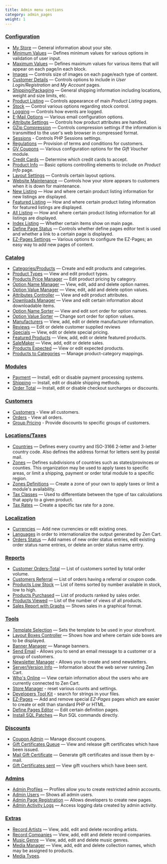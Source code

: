 ```yaml
---
title: Admin menu sections
category: admin_pages
weight: 1
---
```


### [Configuration](/user/admin_pages/configuration)

*   [My Store](/user/admin_pages/configuration/configuration_mystore) — General information about your site.
*   [Minimum Values](/user/admin_pages/configuration/configuration_minimumvalues) — Defines minimum values for various options in validation of user input.
*   [Maximum Values](/user/admin_pages/configuration/configuration_maximumvalues/) — Defines maximum values for various items that will appear on each page/in each block.
*   [Images](/user/admin_pages/configuration/configuration_images/) — Controls size of images on each page/each type of content.
*   [Customer Details](/user/admin_pages/configuration/configuration_customerdetails/) — Controls options to include in _User Login/Registration_ and _My Account_ pages.
*   [Shipping/Packaging](/user/admin_pages/configuration/configuration_shippingpackaging/) — General shipping information including locations, weight and size limits, etc.
*   [Product Listing](/user/admin_pages/configuration/configuration_productlisting/) — Controls appearance of main _Product Listing_ pages.
*   [Stock](/user/admin_pages/configuration/configuration_stock/) — Control various options regarding stock control.
*   [Logging](/user/admin_pages/configuration/configuration_logging/) — Controls how events are logged.
*   [E-Mail Options](/user/admin_pages/configuration/configuration_emailoptions/) — Various email configuration options.
*   [Attribute Settings](/user/admin_pages/configuration/configuration_attributesettings/) — Controls how product attributes are handled.
*   [GZip Compression](/user/admin_pages/configuration/configuration_gzipcompression/) — Controls compression settings if the information is transmitted to the user's web browser in compressed format.
*   [Sessions](/user/admin_pages/configuration/configuration_sessions/) - Controls PHP Sessions settings.
*   [Regulations](/user/admin_pages/configuration/configuration_regulations/) — Provision of terms and conditions for customers.
*   [GV Coupons](/user/admin_pages/configuration/configuration_gvcoupons/) — Various configuration options for the _Gift Voucher_ module.
*   [Credit Cards](/user/admin_pages/configuration/configuration_creditcards/) — Determine which credit cards to accept.
*   [Product Info](/user/admin_pages/configuration/configuration_productinfo/) — Basic options controlling elements to include on _Product Info_ page.
*   [Layout Settings](/user/admin_pages/configuration/configuration_layoutsettings/) — Controls certain layout options.
*   [Website Maintenance](/user/admin_pages/configuration/configuration_websitemaintenance/) — Controls how your store appears to customers when it is down for maintenance.
*   [New Listing](/user/admin_pages/configuration/configuration_newlisting/) — How and where certain product listing information for new listings are displayed.
*   [Featured Listing](/user/admin_pages/configuration/configuration_featuredlisting/) — How and where certain product listing information for featured listings are displayed.
*   [All Listing](/user/admin_pages/configuration/configuration_alllisting/) — How and where certain product listing information for all listings are displayed.
*   [Index Listing](/user/admin_pages/configuration/configuration_indexlisting/) — Whether certain items show on main page.
*   [Define Page Status](/user/admin_pages/configuration/configuration_definepagestatus/) — Controls whether define pages editor text is used and whether a link to a certain page is displayed.
*   [EZ-Pages Settings](/user/admin_pages/configuration/configuration_ezpagessettings/) — Various options to configure the EZ-Pages; an easy way to add new pages of content.

### [Catalog](/user/admin_pages/catalog/) 

*   [Categories/Products](/user/admin_pages/catalog/categories/) — Create and edit products and categories.
*   [Product Types](/user/admin_pages/catalog/product_types/) — View and edit product types.
*   [Products Price Manager](/user/admin_pages/catalog/products_price_manager/) — Edit product pricing by category.
*   [Option Name Manager](/user/admin_pages/catalog/option_name_manager/) — View, edit, add and delete option names.
*   [Option Value Manager](/user/admin_pages/catalog//option_value_manager) — View, edit, add and delete option values.
*   [Attributes Controller](/user/admin_pages/catalog/attributes_controller/) — View and edit product attributes.
*   [Downloads Manager](/user/admin_pages/catalog/downloads_manager/) — View and edit certain information about downloadable items.
*   [Option Name Sorter](/user/admin_pages/catalog/option_name_sorter/) — View and edit sort order for option names.
*   [Option Value Sorter](/user/admin_pages/catalog/option_value_sorter/) — Change sort order for option values.
*   [Manufacturers](/user/admin_pages/catalog/manufacturers/) — View, add, edit or delete manufacturer information.
*   [Reviews](/user/admin_pages/catalog/reviews/) — Edit or delete customer supplied reviews
*   [Specials](/user/admin_pages/catalog/specials/) — View, edit or delete special pricing.
*   [Featured Products](/user/admin_pages/catalog/featured/) — View, add, edit or delete featured products.
*   [SaleMaker](/user/admin_pages/catalog/salemaker/) — View, add, edit or delete sales.
*   [Products Expected](/user/admin_pages/catalog/products_expected/) — View or edit expected products.
*   [Products to Categories](/user/admin_pages/catalog/products_to_categories/) — Manage product-category mappings.

### [Modules](/user/admin_pages/modules)

*   [Payment](/user/admin_pages/modules/payment/) — Install, edit or disable payment processing systems.
*   [Shipping](/user/admin_pages/modules/shipping/) — Install, edit or disable shipping methods.
*   [Order Total](/user/admin_pages/modules/order_total/) — Install, edit or disable checkout surcharges or discounts.

### [Customers](/user/admin_pages/customers)

*   [Customers](/user/admin_pages/customers/customers/) - View all customers.
*   [Orders](/user/admin_pages/customers/orders/) - View all orders.
*   [Group Pricing](/user/admin_pages/customers/group_pricing/) - Provide discounts to specific groups of customers.

### [Locations/Taxes](/user/admin_pages/locations)

*   [Countries](/user/admin_pages/locations/countries/) — Defines every country and ISO-3166 2-letter and 3-letter country code. Also defines the address format for letters sent by postal mail.
*   [Zones](/user/admin_pages/locations/zones/) — Defines subdivisions of countries such as states/provinces or counties.  This organization may be used to apply taxes to specific areas, or limit a shipping, payment or order total module to a specific region. 
*   [Zones Definitions](/user/admin_pages/locations/zones_definitions/) — Create a zone of your own to apply taxes or limit a module's availability.
*   [Tax Classes](/user/admin_pages/locations/tax_classes/) — Used to differentiate between the type of tax calculations that apply to a given product.
*   [Tax Rates](/user/admin_pages/locations/tax_rates/) — Create a specific tax rate for a zone.

### [Localization](/user/admin_pages/localization)

*   [Currencies](/user/admin_pages/localization/currencies/) — Add new currencies or edit existing ones.
*   [Languages](/user/admin_pages/localization/languages/) in order to internationalize the output generated by Zen Cart.
*   [Orders Status](/user/admin_pages/localization/orders_status/) — Add names of new order status entries, edit existing order status name entries, or delete an order status name entry.

### [Reports](/user/admin_pages/reports) 

*   [Customer Orders-Total](/user/admin_pages/reports/customer_orders_total/) — List of customers sorted by total order volume. 
*   [Customers Referral](/user/admin_pages/reports/customers_referral/) — List of orders having a referral or coupon code.
*   [Products Low Stock](/user/admin_pages/reports/products_low_stock/) — List of items sorted by number available in stock, low to high.
*   [Products Purchased](/user/admin_pages/reports/products_purchased/) — List of products ranked by sales order. 
*   [Products Viewed](/user/admin_pages/reports/products_viewed/) — List of the number of views of all products.
*   [Sales Report with Graphs](/user/admin_pages/reports/graphical_sales_report/) — Shows sales in a graphical format.

### [Tools](/user/admin_pages/tools/)

*   [Template Selection](/user/admin_pages/tools/template_selection/) — Sets the template to be used in your storefront.
*   [Layout Boxes Controller](/user/admin_pages/tools/layout_boxes_controller/) — Shows how and where certain side boxes are to be displayed.
*   [Banner Manager](/user/admin_pages/tools/banner_manager/) — Manage banners.
*   [Send Email](/user/admin_pages/tools/send_email/) - Allows you to send an email message to a customer or a group of customers.
*   [Newsletter Manager](/user/admin_pages/tools/newsletter/) - Allows you to create and send newsletters. 
*   [Server/Version Info](/user/admin_pages/tools/server_info/) — Information about the web server running Zen Cart.
*   [Who's Online](/user/admin_pages/tools/whos_online/) — View certain information about the users who are currently connected to Zen Cart.
*   [Store Manager](/user/admin_pages/tools/store_manager/) - reset various counts and settings.
*   [Developers Tool Kit](/user/admin_pages/tools/developers_tool_kit/) - search for strings in your files.
*   [EZ-Pages](/user/admin_pages/tools/ezpages/) — Add and remove special _EZ-Pages_ pages which are easier to create or edit than standard PHP or HTML.
*   [Define Pages Editor](/user/admin_pages/tools/define_pages_editor/) — Edit certain definition pages.
*   [Install SQL Patches](/user/admin_pages/tools/install_sql_patches/) — Run SQL commands directly.

### [Discounts](/user/admin_pages/discounts/)

*   [Coupon Admin](/user/admin_pages/discounts/coupon_admin/) — Manage discount coupons.
*   [Gift Certificates Queue](/user/admin_pages/discounts/gift_certificate_queue/) — View and release gift certificates which have been issued.
*   [Mail Gift Certificate](/user/admin_pages/discounts/send_gift_certificate/) — Generate gift certificates and issue them by e-mail.
*   [Gift Certificates sent](/user/admin_pages/discounts/gift_certificates_sent/) — View gift vouchers which have been sent.

### [Admins](/user/admin_pages/admins/)
*   [Admin Profiles](/user/admin_pages/admins/admin_profiles/) — Profiles allow you to create restricted admin accounts.
*   [Admin Users](/user/admin_pages/admins/admin_users/) — Shows all admin users.
*   [Admin Page Registration](/user/admin_pages/admins/admin_page_registration/) — Allows developers to create new pages. 
*   [Admin Activity Logs](/user/admin_pages/admins/admin_activity_logs/) — Access logging data created by admin activity.


### [Extras](/user/admin_pages/extras/)

*   [Record Artists](/user/admin_pages/extras/record_artists/) — View, add, edit and delete recording artists.
*   [Record Companies](/user/admin_pages/extras/record_companies/) — View, add, edit and delete record companies.
*   [Music Genre](/user/admin_pages/extras/music_genre/) — View, add, edit and delete music genres.
*   [Media Manager](/user/admin_pages/extras/media_manager/) — View, add, edit and delete collection names, which may be assigned to products.
*   [Media Types](/user/admin_pages/extras/media_types/).
